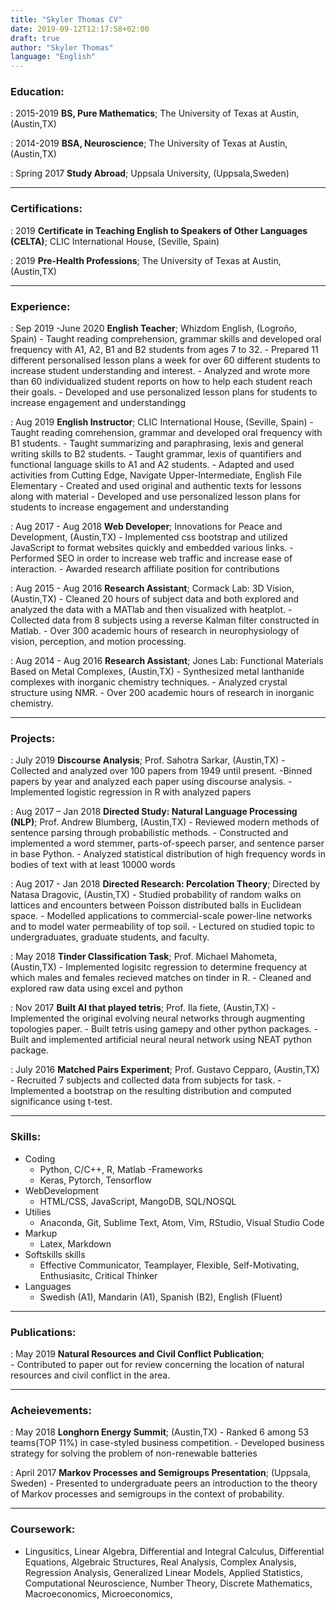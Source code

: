 ```yaml
---
title: "Skyler Thomas CV"
date: 2019-09-12T12:17:58+02:00
draft: true 
author: "Skyler Thomas"
language: "English"
---
```



<h3>Education:</h3>


 
:   2015-2019 **BS, Pure Mathematics**; The University of Texas at Austin, (Austin,TX)

 
:   2014-2019 **BSA, Neuroscience**; The University of Texas at Austin, (Austin,TX)

 
:   Spring 2017 **Study Abroad**; Uppsala University, (Uppsala,Sweden)

_______


<h3>Certifications:</h3>

 
:   2019 **Certificate in Teaching English to Speakers of Other Languages (CELTA)**; CLIC International House, (Seville, Spain)


:   2019 **Pre-Health Professions**; The University of Texas at Austin, (Austin,TX)

_______

<h3>Experience:</h3>

:   Sep 2019 -June 2020 **English Teacher**; Whizdom English, (Logroño, Spain)
	 - Taught reading comprehension, grammar skills and developed oral frequency with A1, A2, B1 and B2 students from ages 7 to 32.
	- Prepared 11 different personalised lesson plans a week for over 60 different students to increase student understanding and interest.
	- Analyzed and wrote more than 60 individualized student reports on how to help each student reach their goals.
	- Developed and use personalized lesson plans for students to increase engagement and understandingg
 
:   Aug 2019 **English Instructor**; CLIC International House, (Seville, Spain)
	- Taught reading comrehension, grammar and developed oral frequency with B1 students.
	- Taught summarizing and paraphrasing, lexis and general writing skills to B2 students.
	- Taught grammar, lexis of quantifiers and functional language skills to A1 and A2 students.
	- Adapted and used activities from Cutting Edge, Navigate Upper-Intermediate, English File Elementary
	- Created and used original and authentic texts for lessons along with material
	- Developed and use personalized lesson plans for students to increase engagement and understanding

  
:   Aug 2017 - Aug 2018 **Web Developer**; Innovations for Peace and Development, (Austin,TX)
	- Implemented css bootstrap and utilized JavaScript to format websites quickly and embedded various links.
	- Performed SEO in order to increase web traffic and increase ease of interaction.
	- Awarded research affiliate position for contributions

  
:   Aug 2015 - Aug 2016 **Research Assistant**; Cormack Lab: 3D Vision, (Austin,TX)
	- Cleaned 20 hours of subject data and both explored and analyzed the data with a MATlab and then visualized with heatplot.
	- Collected data from 8 subjects using a reverse Kalman filter constructed in Matlab.
	- Over 300 academic hours of research in neurophysiology of vision, perception, and motion processing.

  
:   Aug 2014 - Aug 2016 **Research Assistant**; Jones Lab: Functional Materials Based on Metal Complexes, (Austin,TX)
	- Synthesized metal lanthanide complexes with inorganic chemistry techniques.
	- Analyzed crystal structure using NMR.
	- Over 200 academic hours of research in inorganic chemistry.

_______

<h3>Projects:</h3>


   
:   July 2019 **Discourse Analysis**;  Prof. Sahotra Sarkar, (Austin,TX)
	-  Collected and analyzed over 100 papers from 1949 until present.
	-Binned papers by year and analyzed each paper using discourse analysis.
	- Implemented logistic regression in R with analyzed papers

  
:   Aug 2017 – Jan 2018 **Directed Study: Natural Language Processing (NLP)**;  Prof. Andrew Blumberg, (Austin,TX)
	-  Reviewed modern methods of sentence parsing through probabilistic methods.
	- Constructed and implemented a word stemmer, parts-of-speech parser, and sentence parser in base Python.
	- Analyzed statistical distribution of high frequency words in bodies of text with at least 10000 words

 
:   Aug 2017 - Jan 2018 **Directed Research: Percolation Theory**;  Directed by Natasa Dragovic, (Austin,TX)
	-  Studied probability of random walks on lattices and encounters between Poisson distributed balls in Euclidean space.
	- Modelled applications to commercial-scale power-line networks and to model water permeability of top soil.
	- Lectured on studied topic to undergraduates, graduate students, and faculty.

  
:   May 2018 **Tinder Classification Task**; Prof. Michael Mahometa, (Austin,TX)
	-  Implemented logisitc regression to determine frequency at which males and females recieved matches on tinder in R.
	- Cleaned and explored raw data using excel and python

 
:   Nov 2017 **Built AI that played tetris**; Prof. Ila fiete, (Austin,TX)
	-  Implemented the original evolving neural networks through augmenting topologies paper.
	- Built tetris using gamepy and other python packages.
	- Built and implemented artificial neural neural network using NEAT python package.


:   July 2016  **Matched Pairs Experiment**; Prof. Gustavo Cepparo, (Austin,TX)
	-   Recruited 7 subjects and collected data from subjects for task.
	- Implemented a bootstrap on the resulting distribution and computed significance using t-test.

_______


<h3>Skills:</h3>

- Coding 
	- Python, C/C++, R, Matlab
-Frameworks
	- Keras, Pytorch, Tensorflow
- WebDevelopment
	- HTML/CSS, JavaScript, MangoDB, SQL/NOSQL
- Utilies
	- Anaconda, Git, Sublime Text, Atom, Vim, RStudio, Visual Studio Code
- Markup
	- Latex, Markdown
- Softskills skills
	- Effective Communicator, Teamplayer, Flexible, Self-Motivating, Enthusiasitc, Critical Thinker
- Languages
	- Swedish (A1), Mandarin (A1), Spanish (B2), English (Fluent)


_______


<h3>Publications:</h3> 


:   May 2019  **Natural Resources and Civil Conflict Publication**;  
	-    Contributed to paper out for review concerning the location of natural resources and civil conflict in the area.

_______


<h3>Acheievements:</h3> 


:   May 2018  **Longhorn Energy Summit**;  (Austin,TX)
	-    Ranked 6 among 53 teams(TOP 11%) in case-styled business competition.
	- Developed business strategy for solving the problem of non-renewable batteries


:   April 2017  **Markov Processes and Semigroups Presentation**;  (Uppsala, Sweden)
	-     Presented to undergraduate peers an introduction to the theory of Markov processes and semigroups in the context of probability.

_______


<h3>Coursework:</h3> 

* Lingusitics, Linear Algebra, Differential and Integral Calculus, Differential Equations, Algebraic Structures,
Real Analysis, Complex Analysis, Regression Analysis, Generalized Linear Models, Applied Statistics,
Computational Neuroscience, Number Theory, Discrete Mathematics, Macroeconomics, Microeconomics,

